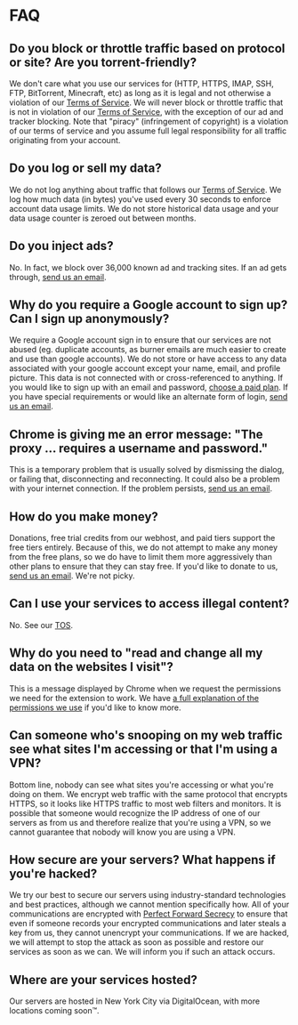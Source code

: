 # FAQ

##  Do you block or throttle traffic based on protocol or site? Are you torrent-friendly?
We don't care what you use our services for (HTTP, HTTPS, IMAP, SSH, FTP, BitTorrent, Minecraft, etc) as long as it is legal and not otherwise a violation of our [Terms of Service](tos). We will never block or throttle traffic that is not in violation of our [Terms of Service](tos), with the exception of our ad and tracker blocking. Note that "piracy" (infringement of copyright) is a violation of our terms of service and you assume full legal responsibility for all traffic originating from your account. 

## Do you log or sell my data? 
We do not log anything about traffic that follows our [Terms of Service](tos). We log how much data (in bytes) you've used every 30 seconds to enforce account data usage limits. We do not store historical data usage and your data usage counter is zeroed out between months.

## Do you inject ads?
No. In fact, we block over 36,000 known ad and tracking sites. If an ad gets through, [send us an email](contact-us).

## Why do you require a Google account to sign up? Can I sign up anonymously?
We require a Google account sign in to ensure that our services are not abused (eg. duplicate accounts, as burner emails are much easier to create and use than google accounts). We do not store or have access to any data associated with your google account except your name, email, and profile picture. This data is not connected with or cross-referenced to anything.
If you would like to sign up with an email and password, [choose a paid plan](index#pricing). If you have special requirements or would like an alternate form of login, [send us an email](contact-us).

## Chrome is giving me an error message: "The proxy ... requires a username and password."
This is a temporary problem that is usually solved by dismissing the dialog, or failing that, disconnecting and reconnecting. It could also be a problem with your internet connection. If the problem persists, [send us an email](contact-us).

## How do you make money?
Donations, free trial credits from our webhost, and paid tiers support the free tiers entirely. Because of this, we do not attempt to make any money from the free plans, so we do have to limit them more aggressively than other plans to ensure that they can stay free. If you'd like to donate to us,  [send us an email](contact-us). We're not picky.

## Can I use your services to access illegal content?
No. See our [TOS](tos).

## Why do you need to "read and change all my data on the websites I visit"?
This is a message displayed by Chrome when we request the permissions we need for the extension to work. We have [a full explanation of the permissions we use](permissions) if you'd like to know more.

## Can someone who's snooping on my web traffic see what sites I'm accessing or that I'm using a VPN?
Bottom line, nobody can see what sites you're accessing or what you're doing on them. We encrypt web traffic with the same protocol that encrypts HTTPS, so it looks like HTTPS traffic to most web filters and monitors. It is possible that someone would recognize the IP address of one of our servers as from us and therefore realize that you're using a VPN, so we cannot guarantee that nobody will know you are using a VPN.

## How secure are your servers? What happens if you're hacked?
We try our best to secure our servers using industry-standard technologies and best practices, although we cannot mention specifically how. All of your communications are encrypted with [Perfect Forward Secrecy](https://en.wikipedia.org/wiki/Forward_secrecy) to ensure that even if someone records your encrypted communications and later steals a key from us, they cannot unencrypt your communications. If we are hacked, we will attempt to stop the attack as soon as possible and restore our services as soon as we can. We will inform you if such an attack occurs.

## Where are your services hosted?
Our servers are hosted in New York City via DigitalOcean, with more locations coming soon:tm:.
